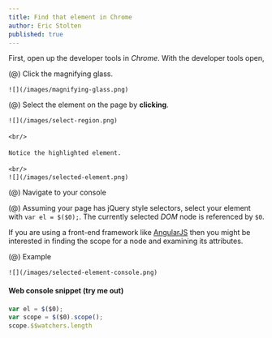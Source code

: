 ```yaml
---
title: Find that element in Chrome
author: Eric Stolten
published: true
---
```


First, open up the developer tools in _Chrome_. With the developer tools open,

(@) Click the magnifying glass.

    ![](/images/magnifying-glass.png)

(@) Select the element on the page by **clicking**.

    ![](/images/select-region.png)

    <br/>

    Notice the highlighted element.

    <br/>
    ![](/images/selected-element.png)


(@) Navigate to your console

(@) Assuming your page has jQuery style selectors, select your element
with `var el = $($0);`. The currently selected _DOM_ node is
referenced by `$0`.

If you are using a front-end framework like
[AngularJS](http://www.angularjs.org) then you might be interested in
finding the scope for a node and examining its attributes.

(@) Example

    ![](/images/selected-element-console.png)
    

#### Web console snippet (try me out)
```javascript
var el = $($0);
var scope = $($0).scope();
scope.$$watchers.length
```





